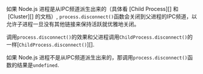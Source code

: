<!-- YAML
added: v0.7.2
-->

如果 Node.js 进程是从IPC频道派生出来的（具体看 [Child Process][] 和  [Cluster][] 的文档）, `process.disconnect()`函数会关闭到父进程的IPC频道，以允许子进程一旦没有其他链接来保持活跃就优雅地关闭。

调用`process.disconnect()`的效果和父进程调用`ChildProcess.disconnect()`的一样[`ChildProcess.disconnect()`][].

如果 Node.js 进程不是从IPC频道派生出来的，那调用`process.disconnect()`函数的结果是`undefined`. 
